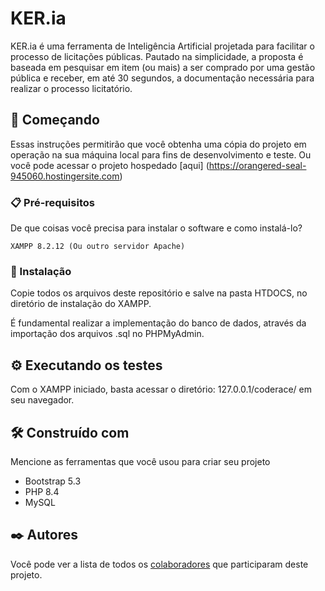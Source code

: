 # KER.ia
KER.ia é uma ferramenta de Inteligência Artificial projetada para facilitar o processo de licitações públicas. Pautado na simplicidade, a proposta é baseada em pesquisar em item (ou mais) a ser comprado por uma gestão pública e receber, em até 30 segundos, a documentação necessária para realizar o processo licitatório.

## 🚀 Começando

Essas instruções permitirão que você obtenha uma cópia do projeto em operação na sua máquina local para fins de desenvolvimento e teste.
Ou você pode acessar o projeto hospedado [aqui] (https://orangered-seal-945060.hostingersite.com)

### 📋 Pré-requisitos

De que coisas você precisa para instalar o software e como instalá-lo?

```
XAMPP 8.2.12 (Ou outro servidor Apache)
```

### 🔧 Instalação

Copie todos os arquivos deste repositório e salve na pasta HTDOCS, no diretório de instalação do XAMPP.


É fundamental realizar a implementação do banco de dados, através da importação dos arquivos .sql no PHPMyAdmin.


## ⚙️ Executando os testes

Com o XAMPP iniciado, basta acessar o diretório: 127.0.0.1/coderace/ em seu navegador.


## 🛠️ Construído com

Mencione as ferramentas que você usou para criar seu projeto

* Bootstrap 5.3
* PHP 8.4
* MySQL

## ✒️ Autores

Você pode ver a lista de todos os [colaboradores](https://github.com/usuario/projeto/colaboradores) que participaram deste projeto.

